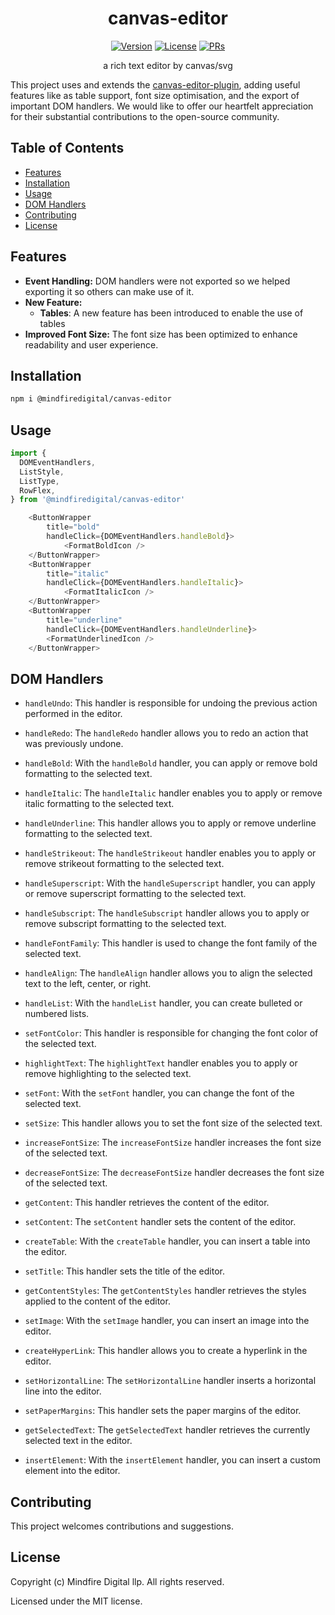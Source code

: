 <h1 align="center">canvas-editor</h1>

<p align="center">
<a href="https://www.npmjs.com/package/@mindfiredigital/canvas-editor"><img src="https://img.shields.io/npm/v/@mindfiredigital/canvas-editor.svg?sanitize=true" alt="Version"></a>
<a href="https://www.npmjs.com/package/@mindfiredigital/canvas-editor"><img src="https://img.shields.io/npm/l/@mindfiredigital/canvas-editor.svg?sanitize=true" alt="License"></a>
<a href="https://www.npmjs.com/package/@mindfiredigital/canvas-editor"><img src="https://img.shields.io/badge/PRs-welcome-brightgreen.svg" alt="PRs"></a>
</p>

<p align="center"> a rich text editor by canvas/svg</p>

This project uses and extends the [canvas-editor-plugin](https://github.com/Hufe921/canvas-editor-plugin), adding useful features like as table support, font size optimisation, and the export of important DOM handlers. We would like to offer our heartfelt appreciation for their substantial contributions to the open-source community.

## Table of Contents

- [Features](#features)
- [Installation](#installation)
- [Usage](#usage)
- [DOM Handlers](#dom-handlers)
- [Contributing](#contributing)
- [License](#license)

## Features
- **Event Handling:** DOM handlers were not exported so we helped exporting it so others can make use of it.
- **New Feature:**
     - **Tables**: A new feature has been introduced to enable the use of tables
- **Improved Font Size:** The font size has been optimized to enhance readability and user experience.

## Installation
```bash
npm i @mindfiredigital/canvas-editor
```
## Usage


```javascript
import {
  DOMEventHandlers,
  ListStyle,
  ListType,
  RowFlex,
} from '@mindfiredigital/canvas-editor'

    <ButtonWrapper 
        title="bold" 
        handleClick={DOMEventHandlers.handleBold}>
            <FormatBoldIcon />
    </ButtonWrapper>
    <ButtonWrapper
        title="italic"
        handleClick={DOMEventHandlers.handleItalic}>
            <FormatItalicIcon />
    </ButtonWrapper>
    <ButtonWrapper
        title="underline"
        handleClick={DOMEventHandlers.handleUnderline}>
        <FormatUnderlinedIcon />
    </ButtonWrapper>
```


## DOM Handlers 

- `handleUndo`: This handler is responsible for undoing the previous action performed in the editor.

- `handleRedo`: The `handleRedo` handler allows you to redo an action that was previously undone.

- `handleBold`: With the `handleBold` handler, you can apply or remove bold formatting to the selected text.

- `handleItalic`: The `handleItalic` handler enables you to apply or remove italic formatting to the selected text.

- `handleUnderline`: This handler allows you to apply or remove underline formatting to the selected text.

- `handleStrikeout`: The `handleStrikeout` handler enables you to apply or remove strikeout formatting to the selected text.

- `handleSuperscript`: With the `handleSuperscript` handler, you can apply or remove superscript formatting to the selected text.

- `handleSubscript`: The `handleSubscript` handler allows you to apply or remove subscript formatting to the selected text.

- `handleFontFamily`: This handler is used to change the font family of the selected text.

- `handleAlign`: The `handleAlign` handler allows you to align the selected text to the left, center, or right.

- `handleList`: With the `handleList` handler, you can create bulleted or numbered lists.

- `setFontColor`: This handler is responsible for changing the font color of the selected text.

- `highlightText`: The `highlightText` handler enables you to apply or remove highlighting to the selected text.

- `setFont`: With the `setFont` handler, you can change the font of the selected text.

- `setSize`: This handler allows you to set the font size of the selected text.

- `increaseFontSize`: The `increaseFontSize` handler increases the font size of the selected text.

- `decreaseFontSize`: The `decreaseFontSize` handler decreases the font size of the selected text.

- `getContent`: This handler retrieves the content of the editor.

- `setContent`: The `setContent` handler sets the content of the editor.

- `createTable`: With the `createTable` handler, you can insert a table into the editor.

- `setTitle`: This handler sets the title of the editor.

- `getContentStyles`: The `getContentStyles` handler retrieves the styles applied to the content of the editor.

- `setImage`: With the `setImage` handler, you can insert an image into the editor.

- `createHyperLink`: This handler allows you to create a hyperlink in the editor.

- `setHorizontalLine`: The `setHorizontalLine` handler inserts a horizontal line into the editor.

- `setPaperMargins`: This handler sets the paper margins of the editor.

- `getSelectedText`: The `getSelectedText` handler retrieves the currently selected text in the editor.

- `insertElement`: With the `insertElement` handler, you can insert a custom element into the editor.




## Contributing
This project welcomes contributions and suggestions.


## License
Copyright (c) Mindfire Digital llp. All rights reserved.

Licensed under the MIT license.